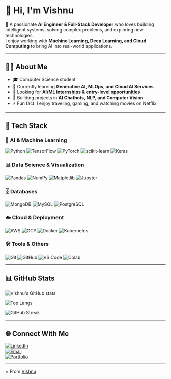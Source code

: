 # 👋 Hi, I'm Vishnu  

🚀 A passionate **AI Engineer & Full-Stack Developer** who loves building intelligent systems, solving complex problems, and exploring new technologies.  
I enjoy working with **Machine Learning, Deep Learning, and Cloud Computing** to bring AI into real-world applications.  

---

## 🧑‍💻 About Me  
- 🎓 Computer Science student  
- 🌱 Currently learning **Generative AI, MLOps, and Cloud AI Services**  
- 💼 Looking for **AI/ML internships & entry-level opportunities**  
- 🔭 Building projects in **AI Chatbots, NLP, and Computer Vision**  
- ⚡ Fun fact: I enjoy traveling, gaming, and watching movies on Netflix  

---

## 🔧 Tech Stack  

### 🤖 AI & Machine Learning  
![Python](https://img.shields.io/badge/-Python-3776AB?style=for-the-badge&logo=python&logoColor=white)
![TensorFlow](https://img.shields.io/badge/-TensorFlow-FF6F00?style=for-the-badge&logo=tensorflow&logoColor=white)
![PyTorch](https://img.shields.io/badge/-PyTorch-EE4C2C?style=for-the-badge&logo=pytorch&logoColor=white)
![scikit-learn](https://img.shields.io/badge/-ScikitLearn-F7931E?style=for-the-badge&logo=scikit-learn&logoColor=white)
![Keras](https://img.shields.io/badge/-Keras-D00000?style=for-the-badge&logo=keras&logoColor=white)

### 📊 Data Science & Visualization  
![Pandas](https://img.shields.io/badge/-Pandas-150458?style=for-the-badge&logo=pandas&logoColor=white)
![NumPy](https://img.shields.io/badge/-NumPy-013243?style=for-the-badge&logo=numpy&logoColor=white)
![Matplotlib](https://img.shields.io/badge/-Matplotlib-11557C?style=for-the-badge&logo=plotly&logoColor=white)
![Jupyter](https://img.shields.io/badge/-Jupyter-F37626?style=for-the-badge&logo=jupyter&logoColor=white)

### 🗄️ Databases  
![MongoDB](https://img.shields.io/badge/-MongoDB-47A248?style=for-the-badge&logo=mongodb&logoColor=white)
![MySQL](https://img.shields.io/badge/-MySQL-4479A1?style=for-the-badge&logo=mysql&logoColor=white)
![PostgreSQL](https://img.shields.io/badge/-PostgreSQL-336791?style=for-the-badge&logo=postgresql&logoColor=white)

### ☁️ Cloud & Deployment  
![AWS](https://img.shields.io/badge/-AWS-232F3E?style=for-the-badge&logo=amazon-aws&logoColor=white)
![GCP](https://img.shields.io/badge/-GoogleCloud-4285F4?style=for-the-badge&logo=googlecloud&logoColor=white)
![Docker](https://img.shields.io/badge/-Docker-2496ED?style=for-the-badge&logo=docker&logoColor=white)
![Kubernetes](https://img.shields.io/badge/-Kubernetes-326CE5?style=for-the-badge&logo=kubernetes&logoColor=white)

### 🛠 Tools & Others  
![Git](https://img.shields.io/badge/-Git-F05032?style=for-the-badge&logo=git&logoColor=white)
![GitHub](https://img.shields.io/badge/-GitHub-181717?style=for-the-badge&logo=github)
![VS Code](https://img.shields.io/badge/-VS%20Code-007ACC?style=for-the-badge&logo=visual-studio-code&logoColor=white)
![Colab](https://img.shields.io/badge/-Google%20Colab-F9AB00?style=for-the-badge&logo=googlecolab&logoColor=white)

---

## 📊 GitHub Stats  

![Vishnu's GitHub stats](https://github-readme-stats.vercel.app/api?username=vznu7&show_icons=true&theme=radical)  

![Top Langs](https://github-readme-stats.vercel.app/api/top-langs/?username=vznu7&layout=compact&theme=radical)  

![GitHub Streak](https://streak-stats.demolab.com?user=vznu7&theme=radical)  

---

## 🌐 Connect With Me  

[![LinkedIn](https://img.shields.io/badge/-LinkedIn-0A66C2?style=for-the-badge&logo=linkedin&logoColor=white)](https://www.linkedin.com/in/your-linkedin-profile)  
[![Email](https://img.shields.io/badge/-Email-D14836?style=for-the-badge&logo=gmail&logoColor=white)](mailto:your-email@gmail.com)  
[![Portfolio](https://img.shields.io/badge/-Portfolio-000000?style=for-the-badge&logo=vercel&logoColor=white)](https://your-portfolio-link.com)  

---

⭐️ From [Vishnu](https://github.com/vznu7)  
